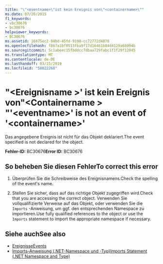 ```yaml
---
title: "\"<eventname>\"ist kein Ereignis von\"<containername>\""
ms.date: 07/20/2015
f1_keywords:
- vbc30676
- bc30676
helpviewer_keywords:
- BC30676
ms.assetid: 16875ec2-94bd-45fd-9198-cc72772d4878
ms.openlocfilehash: f867a1bf0513fba9f17d16461b84d4129a68094b
ms.sourcegitcommit: 5c1abeec15fbddcc7dbaa729fabc1f1f29f12045
ms.translationtype: MT
ms.contentlocale: de-DE
ms.lasthandoff: 03/15/2019
ms.locfileid: "58022268"
---
```

# <a name="eventname-is-not-an-event-of-containername"></a><span data-ttu-id="af424-102">"\<Ereignisname >' ist kein Ereignis von"\<Containername > "</span><span class="sxs-lookup"><span data-stu-id="af424-102">'\<eventname>' is not an event of '\<containername>'</span></span>
<span data-ttu-id="af424-103">Das angegebene Ereignis ist nicht für das Objekt deklariert.</span><span class="sxs-lookup"><span data-stu-id="af424-103">The event specified is not declared for the object.</span></span>  
  
 <span data-ttu-id="af424-104">**Fehler-ID:** BC30676</span><span class="sxs-lookup"><span data-stu-id="af424-104">**Error ID:** BC30676</span></span>  
  
## <a name="to-correct-this-error"></a><span data-ttu-id="af424-105">So beheben Sie diesen Fehler</span><span class="sxs-lookup"><span data-stu-id="af424-105">To correct this error</span></span>  
  
1.  <span data-ttu-id="af424-106">Überprüfen Sie die Schreibweise des Ereignisnamens.</span><span class="sxs-lookup"><span data-stu-id="af424-106">Check the spelling of the event's name.</span></span>  
  
2.  <span data-ttu-id="af424-107">Stellen Sie sicher, dass auf das richtige Objekt zugegriffen wird.</span><span class="sxs-lookup"><span data-stu-id="af424-107">Check that you are accessing the correct object.</span></span> <span data-ttu-id="af424-108">Verwenden Sie vollqualifizierte Verweise auf das Objekt, oder verwenden Sie die `Imports` -Anweisung, um ggf. den entsprechenden Namespace zu importieren.</span><span class="sxs-lookup"><span data-stu-id="af424-108">Use fully qualified references to the object or use the `Imports` statement to import the appropriate namespace if necessary.</span></span>  
  
## <a name="see-also"></a><span data-ttu-id="af424-109">Siehe auch</span><span class="sxs-lookup"><span data-stu-id="af424-109">See also</span></span>

- [<span data-ttu-id="af424-110">Ereignisse</span><span class="sxs-lookup"><span data-stu-id="af424-110">Events</span></span>](../../visual-basic/programming-guide/language-features/events/index.md)
- [<span data-ttu-id="af424-111">Imports-Anweisung (.NET-Namespace und -Typ)</span><span class="sxs-lookup"><span data-stu-id="af424-111">Imports Statement (.NET Namespace and Type)</span></span>](../../visual-basic/language-reference/statements/imports-statement-net-namespace-and-type.md)
